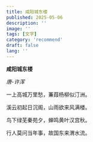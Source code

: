 ```yaml
---
title: 咸阳城东楼
published: 2025-05-06
description: ''
image: ''
tags: [文字]
category: 'recommend'
draft: false 
lang: ''
---
```


**咸阳城东楼**

_唐-许浑_

一上高城万里愁，蒹葭杨柳似汀洲。

溪云初起日沉阁，山雨欲来风满楼。

鸟下绿芜秦苑夕，蝉鸣黄叶汉宫秋。

行人莫问当年事，故国东来渭水流。